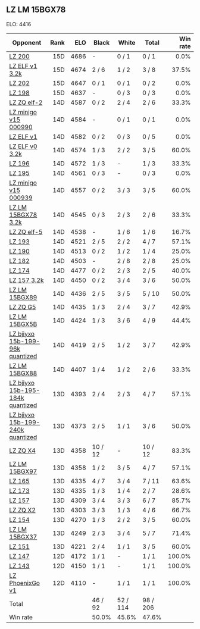 ## LZ LM 15BGX78 ##

ELO: 4416

Opponent | Rank | ELO | Black | White | Total | Win rate
---------|-----:|----:|-------|-------|-------|-------:
[LZ 200](LZ%20200.md) | 15D | 4686 | - | 0 / 1 | 0 / 1 | 0.0%
[LZ ELF v1 3.2k](LZ%20ELF%20v1%203.2k.md) | 15D | 4674 | 2 / 6 | 1 / 2 | 3 / 8 | 37.5%
[LZ 202](LZ%20202.md) | 15D | 4647 | 0 / 1 | 0 / 1 | 0 / 2 | 0.0%
[LZ 198](LZ%20198.md) | 15D | 4637 | - | 0 / 3 | 0 / 3 | 0.0%
[LZ ZQ elf-2](LZ%20ZQ%20elf-2.md) | 14D | 4587 | 0 / 2 | 2 / 4 | 2 / 6 | 33.3%
[LZ minigo v15 000990](LZ%20minigo%20v15%20000990.md) | 14D | 4584 | - | 0 / 1 | 0 / 1 | 0.0%
[LZ ELF v1](LZ%20ELF%20v1.md) | 14D | 4582 | 0 / 2 | 0 / 3 | 0 / 5 | 0.0%
[LZ ELF v0 3.2k](LZ%20ELF%20v0%203.2k.md) | 14D | 4574 | 1 / 3 | 2 / 2 | 3 / 5 | 60.0%
[LZ 196](LZ%20196.md) | 14D | 4572 | 1 / 3 | - | 1 / 3 | 33.3%
[LZ 195](LZ%20195.md) | 14D | 4561 | 0 / 3 | - | 0 / 3 | 0.0%
[LZ minigo v15 000939](LZ%20minigo%20v15%20000939.md) | 14D | 4557 | 0 / 2 | 3 / 3 | 3 / 5 | 60.0%
[LZ LM 15BGX78 3.2k](LZ%20LM%2015BGX78%203.2k.md) | 14D | 4545 | 0 / 3 | 2 / 3 | 2 / 6 | 33.3%
[LZ ZQ elf-5](LZ%20ZQ%20elf-5.md) | 14D | 4538 | - | 1 / 6 | 1 / 6 | 16.7%
[LZ 193](LZ%20193.md) | 14D | 4521 | 2 / 5 | 2 / 2 | 4 / 7 | 57.1%
[LZ 190](LZ%20190.md) | 14D | 4513 | 0 / 2 | 1 / 2 | 1 / 4 | 25.0%
[LZ 182](LZ%20182.md) | 14D | 4503 | - | 2 / 8 | 2 / 8 | 25.0%
[LZ 174](LZ%20174.md) | 14D | 4477 | 0 / 2 | 2 / 3 | 2 / 5 | 40.0%
[LZ 157 3.2k](LZ%20157%203.2k.md) | 14D | 4450 | 0 / 2 | 3 / 4 | 3 / 6 | 50.0%
[LZ LM 15BGX89](LZ%20LM%2015BGX89.md) | 14D | 4436 | 2 / 5 | 3 / 5 | 5 / 10 | 50.0%
[LZ ZQ G5](LZ%20ZQ%20G5.md) | 14D | 4435 | 1 / 3 | 2 / 4 | 3 / 7 | 42.9%
[LZ LM 15BGX5B](LZ%20LM%2015BGX5B.md) | 14D | 4424 | 1 / 3 | 3 / 6 | 4 / 9 | 44.4%
[LZ bjiyxo 15b-199-96k quantized](LZ%20bjiyxo%2015b-199-96k%20quantized.md) | 14D | 4419 | 2 / 5 | 1 / 2 | 3 / 7 | 42.9%
[LZ LM 15BGX88](LZ%20LM%2015BGX88.md) | 14D | 4407 | 1 / 4 | 1 / 2 | 2 / 6 | 33.3%
[LZ bjiyxo 15b-195-184k quantized](LZ%20bjiyxo%2015b-195-184k%20quantized.md) | 13D | 4393 | 2 / 4 | 2 / 3 | 4 / 7 | 57.1%
[LZ bjiyxo 15b-199-240k quantized](LZ%20bjiyxo%2015b-199-240k%20quantized.md) | 13D | 4373 | 2 / 5 | 1 / 1 | 3 / 6 | 50.0%
[LZ ZQ X4](LZ%20ZQ%20X4.md) | 13D | 4358 | 10 / 12 | - | 10 / 12 | 83.3%
[LZ LM 15BGX97](LZ%20LM%2015BGX97.md) | 13D | 4358 | 1 / 2 | 3 / 5 | 4 / 7 | 57.1%
[LZ 165](LZ%20165.md) | 13D | 4335 | 4 / 7 | 3 / 4 | 7 / 11 | 63.6%
[LZ 173](LZ%20173.md) | 13D | 4335 | 1 / 3 | 1 / 4 | 2 / 7 | 28.6%
[LZ 157](LZ%20157.md) | 13D | 4309 | 3 / 4 | 3 / 3 | 6 / 7 | 85.7%
[LZ ZQ X2](LZ%20ZQ%20X2.md) | 13D | 4303 | 3 / 3 | 1 / 3 | 4 / 6 | 66.7%
[LZ 154](LZ%20154.md) | 13D | 4270 | 1 / 3 | 2 / 2 | 3 / 5 | 60.0%
[LZ LM 15BGX37](LZ%20LM%2015BGX37.md) | 13D | 4249 | 2 / 3 | 3 / 4 | 5 / 7 | 71.4%
[LZ 151](LZ%20151.md) | 13D | 4221 | 2 / 4 | 1 / 1 | 3 / 5 | 60.0%
[LZ 147](LZ%20147.md) | 12D | 4172 | 1 / 1 | - | 1 / 1 | 100.0%
[LZ 143](LZ%20143.md) | 12D | 4150 | 1 / 1 | - | 1 / 1 | 100.0%
[LZ PhoenixGo v1](LZ%20PhoenixGo%20v1.md) | 12D | 4110 | - | 1 / 1 | 1 / 1 | 100.0%
Total | | | 46 / 92 | 52 / 114 | 98 / 206 | 
Win rate| | | 50.0% | 45.6% | 47.6% | 
